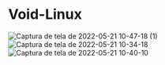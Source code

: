 # Void-Linux  
![Captura de tela de 2022-05-21 10-47-18 (1)](https://user-images.githubusercontent.com/98388350/169654669-f3fcba28-f584-4a12-a574-90b811f128b8.png)
![Captura de tela de 2022-05-21 10-34-18](https://user-images.githubusercontent.com/98388350/169654194-c8632b12-f6d1-445c-8375-0b05637b9ea3.png)
![Captura de tela de 2022-05-21 10-40-10](https://user-images.githubusercontent.com/98388350/169654675-f700142c-9e79-484f-ac6a-860ffd55cc4b.png)

